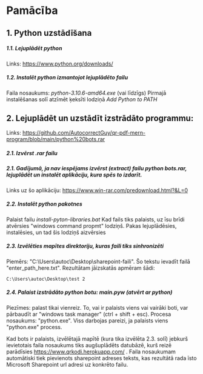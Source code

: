 # Pamācība
## 1. Python uzstādīšana
##### 1.1. Lejuplādēt python
  Links: https://www.python.org/downloads/
##### 1.2. Instalēt python izmantojot lejuplādēto failu
  Faila nosaukums: *python-3.10.6-amd64.exe* (vai līdzīgs)
  Pirmajā instalēšanas solī atzīmēt ķeksīti lodziņā *Add Python to PATH*
  
## 2. Lejuplādēt un uzstādīt izstrādāto programmu: 
  Links: https://github.com/AutocorrectGuy/qr-pdf-mern-program/blob/main/python%20bots.rar
##### 2.1. Izvērst *.rar* failu
##### 2.1. Gadījumā, ja nav iespējams izvērst (extract) failu *python bots.rar*, lejuplādēt un instalēt aplikāciju, kura spēs to izdarīt.
  Links uz šo aplikāciju: https://www.win-rar.com/predownload.html?&L=0
##### 2.2. Instalēt python pakotnes
  Palaist failu *install-pyton-libraries.bat* Kad fails tiks palaists, uz īsu brīdi atvērsies "windows command propmt" lodziņš. Pakas lejuplādēsies, instalēsies, un tad šis lodziņš aizvērsies
##### 2.3. Izvēlēties mapītes direktoriju, kuras faili tiks sinhronizēti
  Piemērs: "C:\Users\autoc\Desktop\sharepoint-faili".
  Šo tekstu ievadīt failā "enter_path_here.txt". Rezultātam jāizskatās apmēram šādi:
`````
C:\Users\autoc\Desktop\test 2
`````
##### 2.4. Palaist izstrādāto python botu: *main.pyw* (atvērt ar python)
  Piezīmes: palast tikai vienreiz. To, vai ir palaists viens vai vairāki boti, var pārbaudīt ar "windows task manager" (ctrl + shift + esc). Procesa nosaukums: "python.exe". Viss darbojas pareizi, ja palaists viens "python.exe" process.
 
 
 Kad bots ir palaists, izvēlētajā mapītē (kura tika izvēlēta 2.3. solī) jebkurš ievietotais faila nosaukums tiks augšuplādēts datubāzē, kurš reizē parādīsies https://www.qrkodi.herokuapp.com/ . Faila nosaukumam automātiski tiek pievienots sharepoint adreses teksts, kas rezultātā rada īsto Microsoft Sharepoint url adresi uz konkrēto failu.
